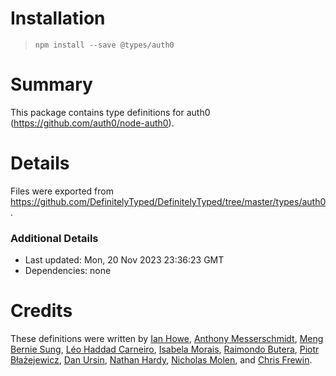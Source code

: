 # Installation
> `npm install --save @types/auth0`

# Summary
This package contains type definitions for auth0 (https://github.com/auth0/node-auth0).

# Details
Files were exported from https://github.com/DefinitelyTyped/DefinitelyTyped/tree/master/types/auth0.

### Additional Details
 * Last updated: Mon, 20 Nov 2023 23:36:23 GMT
 * Dependencies: none

# Credits
These definitions were written by [Ian Howe](https://github.com/ianhowe76), [Anthony Messerschmidt](https://github.com/CatGuardian), [Meng Bernie Sung](https://github.com/MengRS), [Léo Haddad Carneiro](https://github.com/Scoup), [Isabela Morais](https://github.com/isabela-morais), [Raimondo Butera](https://github.com/rbutera), [Piotr Błażejewicz](https://github.com/peterblazejewicz), [Dan Ursin](https://github.com/danursin), [Nathan Hardy](https://github.com/nhardy), [Nicholas Molen](https://github.com/robotastronaut), and [Chris Frewin](https://github.com/princefishthrower).
